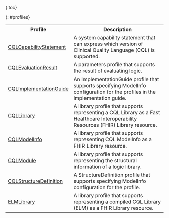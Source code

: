 {:toc}

{: #profiles}

<table class="grid">
  <tr><th>Profile</th><th>Description</th></tr>
  <tr><td><a href="StructureDefinition-cql-capabilitystatement.html">CQLCapabilityStatement</a></td><td>A system capability statement that can express which version of Clinical Quality Language (CQL) is supported.</td></tr>
  <tr><td><a href="StructureDefinition-cql-evaluationresult.html">CQLEvaluationResult</a></td><td>A parameters profile that supports the result of evaluating logic.</td></tr>
  <tr><td><a href="StructureDefinition-cql-implementationguide.html">CQLImplementationGuide</a></td><td>An ImplementationGuide profile that supports specifying ModelInfo configuration for the profiles in the implementation guide.</td></tr>
  <tr><td><a href="StructureDefinition-cql-library.html">CQLLibrary</a></td><td>A library profile that supports representing a CQL Library as a Fast Healthcare Interoperability Resources (FHIR) Library resource.</td></tr>
  <tr><td><a href="StructureDefinition-cql-modelinfo.html">CQLModelInfo</a></td><td>A library profile that supports representing CQL ModelInfo as a FHIR Library resource.</td></tr>
  <tr><td><a href="StructureDefinition-cql-module.html">CQLModule</a></td><td>A library profile that supports representing the structural information of a logic library.</td></tr>
  <tr><td><a href="StructureDefinition-cql-structuredefinition.html">CQLStructureDefinition</a></td><td>A StructureDefinition profile that supports specifying ModelInfo configuration for the profile.</td></tr>
  <tr><td><a href="StructureDefinition-elm-library.html">ELMLibrary</a></td><td>A library profile that supports representing a compiled CQL Library (ELM) as a FHIR Library resource.</td></tr>
</table>

